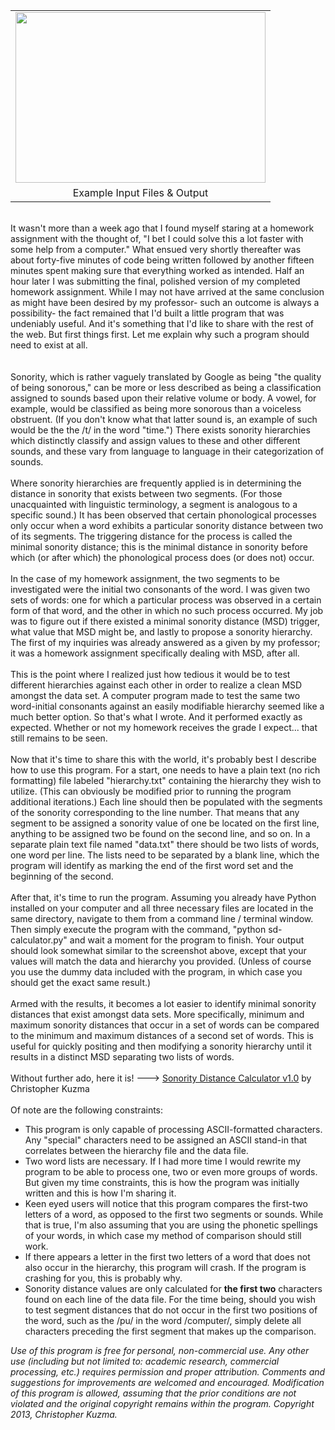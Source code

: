 

<table align="center" cellpadding="0" cellspacing="0" class="tr-caption-container" style="margin-left: auto; margin-right: auto; text-align: center;"><tbody><tr><td style="text-align: center;"><a href="http://1.bp.blogspot.com/-JES6wvwzOFg/UoarzAzk6yI/AAAAAAAAE68/Aaz8F1gWR2c/s1600/sd-calculator-demo.png" imageanchor="1" style="margin-left: auto; margin-right: auto;"><img border="0" height="273" src="http://1.bp.blogspot.com/-JES6wvwzOFg/UoarzAzk6yI/AAAAAAAAE68/Aaz8F1gWR2c/s400/sd-calculator-demo.png" width="400" /></a></td></tr><tr><td class="tr-caption" style="text-align: center;">Example Input Files &amp; Output</td></tr></tbody></table><br />It wasn't more than a week ago that I found myself staring at a homework assignment with the thought of, "I bet I could solve this a lot faster with some help from a computer." What ensued very shortly thereafter was about forty-five minutes of code being written followed by another fifteen minutes spent making sure that everything worked as intended. Half an hour later I was submitting the final, polished version of my completed homework assignment. While I may not have arrived at the same conclusion as might have been desired by my professor- such an outcome is always a possibility- the fact remained that I'd built a little program that was undeniably useful. And it's something that I'd like to share with the rest of the web. But first things first. Let me explain why such a program should need to exist at all.<br /><a name='more'></a><br /><br />Sonority, which is rather vaguely translated by Google as being "the quality of being sonorous," can be more or less described as being a classification assigned to sounds based upon their relative volume or body. A vowel, for example, would be classified as being more sonorous than a voiceless obstruent. (If you don't know what that latter sound is, an example of such would be the the /t/ in the word "time.") There exists sonority hierarchies which distinctly classify and assign values to these and other different sounds, and these vary from language to language in their categorization of sounds.<br /><br />Where sonority hierarchies are frequently applied is in determining the distance in sonority that exists between two segments. (For those unacquainted with linguistic terminology, a segment is analogous to a specific sound.) It has been observed that certain phonological processes only occur when a word exhibits a particular sonority distance between two of its segments. The triggering distance for the process is called the minimal sonority distance; this is the minimal distance in sonority before which (or after which) the phonological process does (or does not) occur.<br /><br />In the case of my homework assignment, the two segments to be investigated were the initial two consonants of the word. I was given two sets of words: one for which a particular process was observed in a certain form of that word, and the other in which no such process occurred. My job was to figure out if there existed a minimal sonority distance (MSD) trigger, what value that MSD might be, and lastly to propose a sonority hierarchy. The first of my inquiries was already answered as a given by my professor; it was a homework assignment specifically dealing with MSD, after all.<br /><br />This is the point where I realized just how tedious it would be to test different hierarchies against each other in order to realize a clean MSD amongst the data set. A computer program made to test the same two word-initial consonants against an easily modifiable hierarchy seemed like a much better option. So that's what I wrote. And it performed exactly as expected. Whether or not my homework receives the grade I expect... that still remains to be seen.<br /><br />Now that it's time to share this with the world, it's probably best I describe how to use this program. For a start, one needs to have a plain text (no rich formatting) file labeled "hierarchy.txt" containing the hierarchy they wish to utilize. (This can obviously be modified prior to running the program additional iterations.) Each line should then be populated with the segments of the sonority corresponding to the line number. That means that any segment to be assigned a sonority value of one be located on the first line, anything to be assigned two be found on the second line, and so on. In a separate plain text file named "data.txt" there should be two lists of words, one word per line. The lists need to be separated by a blank line, which the program will identify as marking the end of the first word set and the beginning of the second.<br /><br />After that, it's time to run the program. Assuming you already have Python installed on your computer and all three necessary files are located in the same directory, navigate to them from a command line / terminal window. Then simply execute the program with the command, "python sd-calculator.py" and wait a moment for the program to finish. Your output should look somewhat similar to the screenshot above, except that your values will match the data and hierarchy you provided. (Unless of course you use the dummy data included with the program, in which case you should get the exact same result.)<br /><br />Armed with the results, it becomes a lot easier to identify minimal sonority distances that exist amongst data sets. More specifically, minimum and maximum sonority distances that occur in a set of words can be compared to the minimum and maximum distances of a second set of words. This is useful for quickly positing and then modifying a sonority hierarchy until it results in a distinct MSD separating two lists of words.<br /><br />Without further ado, here it is! ---&gt; <a href="http://goo.gl/WkFPZA" target="_blank">Sonority Distance Calculator v1.0</a> by Christopher Kuzma<br /><br />Of note are the following constraints:<br /><ul><li>This program is only capable of processing ASCII-formatted characters. Any "special" characters need to be assigned an ASCII stand-in that correlates between the hierarchy file and the data file.</li><li>Two word lists are necessary. If I had more time I would rewrite my program to be able to process one, two or even more groups of words. But given my time constraints, this is how the program was initially written and this is how I'm sharing it.</li><li>Keen eyed users will notice that this program compares the first-two letters of a word, as opposed to the first two segments or sounds. While that is true, I'm also assuming that you are using the phonetic spellings of your words, in which case my method of comparison should still work.</li><li>If there appears a letter in the first two letters of a word that does not also occur in the hierarchy, this program will crash. If the program is crashing for you, this is probably why.</li><li>Sonority distance values are only calculated for <b>the first two</b>&nbsp;characters found on each line of the data file. For the time being, should you wish to test segment distances that do not occur in the first two positions of the word, such as the /pu/ in the word /computer/, simply delete all characters preceding the first segment that makes up the comparison.</li></ul><div><i>Use of this program is free for personal, non-commercial use. Any other use (including but not limited to: academic research, commercial processing, etc.) requires permission and proper attribution. Comments and suggestions for improvements are welcomed and encouraged. Modification of this program is allowed, assuming that the prior conditions are not violated and the original copyright remains within the program. Copyright 2013, Christopher Kuzma.</i></div>
